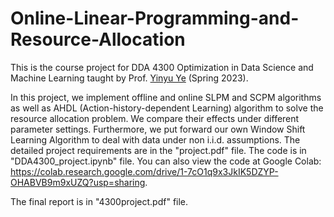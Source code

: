 # Online-Linear-Programming-and-Resource-Allocation
This is the course project for DDA 4300 Optimization in Data Science and Machine Learning taught by Prof. [Yinyu Ye](https://stanford.edu/~yyye/) (Spring 2023). 

In this project, we implement offline and online SLPM and SCPM algorithms as well as AHDL (Action-history-dependent Learning) algorithm to solve the resource allocation problem. We compare their effects under different parameter settings. Furthermore, we put forward our own Window Shift Learning Algorithm to deal with data under non i.i.d. assumptions. The detailed project requirements are in the "project.pdf" file. The code is in "DDA4300_project.ipynb" file. You can also view the code at Google Colab: https://colab.research.google.com/drive/1-7cO1q9x3JkIK5DZYP-OHABVB9m9xUZQ?usp=sharing.

The final report is in "4300project.pdf" file.
